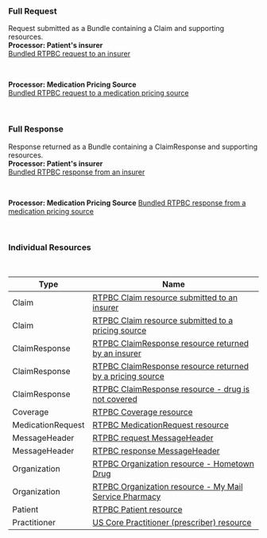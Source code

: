 ### Full Request
Request submitted as a Bundle containing a Claim and supporting resources. 
<br/>
**Processor: Patient's insurer**
<br/>
<a href="Bundle-rtpbc-bundle-request-03-w-header.html">Bundled RTPBC request to an insurer</a>

<br/>

**Processor: Medication Pricing Source**
<br/>
<a href="Bundle-rtpbc-bundle-request-03-price-source.html">Bundled RTPBC request to a medication pricing source</a>

<br/>

### Full Response
Response returned as a Bundle containing a ClaimResponse and supporting resources.
<br/>
**Processor: Patient's insurer**
<br/>
<a href="Bundle-rtpbc-bundle-response-03-w-header.html">Bundled RTPBC response from an insurer</a>

<br/>

**Processor: Medication Pricing Source**
<a href="Bundle-rtpbc-bundle-response-03-price-source.html">Bundled RTPBC response from a medication pricing source</a>

<br/>

### Individual Resources

<table>
<thead>
<tr>
<th>Type</th>
<th>Name</th>
</tr>
</thead>
<tbody>
<tr>
<td>Claim</td>
<td><a href="Claim-rtpbc-claim-03.html">RTPBC Claim resource submitted to an insurer</a></td>
</tr>
<tr>
<td>Claim</td>
<td><a href="Claim-rtpbc-claim-03-price-source.html">RTPBC Claim resource submitted to a pricing source</a></td>
</tr>
<tr>
<td>ClaimResponse</td>
<td><a href="ClaimResponse-rtpbc-claim-response-03.html">RTPBC ClaimResponse resource returned by an insurer</a></td>
</tr>
<tr>
<td>ClaimResponse</td>
<td><a href="ClaimResponse-rtpbc-claim-response-03-price-source.html">RTPBC ClaimResponse resource returned by a pricing source</a></td>
</tr>
<tr>
<td>ClaimResponse</td>
<td><a href="ClaimResponse-rtpbc-claim-response-not-covered.html">RTPBC ClaimResponse resource - drug is not covered</a></td>
</tr>
<tr>
<td>Coverage</td>
<td><a href="Coverage-rtpbc-coverage-03.html">RTPBC Coverage resource</a></td>
</tr>
<tr>
<td>MedicationRequest</td>
<td><a href="MedicationRequest-rtpbc-medicationrequest-03.html">RTPBC MedicationRequest resource</a></td>
</tr>
<tr>
<td>MessageHeader</td>
<td><a href="MessageHeader-rtpbc-request-message-header-01.html">RTPBC request MessageHeader</a></td>
</tr>
<tr>
<td>MessageHeader</td>
<td><a href="MessageHeader-rtpbc-response-message-header-01.html">RTPBC response MessageHeader</a></td>
</tr>
<tr>
<td>Organization</td>
<td><a href="Organization-rtpbc-organization-03.html">RTPBC Organization resource - Hometown Drug</a></td>
</tr>
<tr>
<td>Organization</td>
<td><a href="Organization-rtpbc-organization-03m.html">RTPBC Organization resource - My Mail Service Pharmacy</a></td>
</tr>
<tr>
<td>Patient</td>
<td><a href="Patient-rtpbc-patient-03.html">RTPBC Patient resource</a></td>
</tr>
<tr>
<td>Practitioner</td>
<td><a href="Practitioner-rtpbc-practitioner-03.html">US Core Practitioner (prescriber) resource</a></td>
</tr>




<br/>
